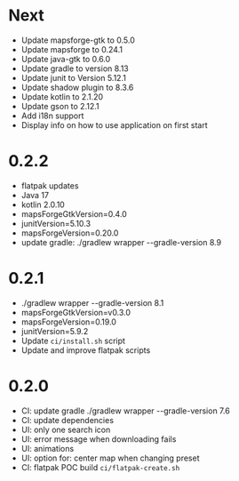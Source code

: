 # Next

- Update mapsforge-gtk to 0.5.0
- Update mapsforge to 0.24.1
- Update java-gtk to 0.6.0
- Update gradle to version 8.13
- Update junit to Version 5.12.1
- Update shadow plugin to 8.3.6
- Update kotlin to 2.1.20
- Update gson to 2.12.1
- Add i18n support
- Display info on how to use application on first start 

# 0.2.2

- flatpak updates
- Java 17
- kotlin 2.0.10
- mapsForgeGtkVersion=0.4.0
- junitVersion=5.10.3
- mapsForgeVersion=0.20.0
- update gradle: ./gradlew wrapper --gradle-version 8.9

# 0.2.1

- ./gradlew wrapper --gradle-version 8.1
- mapsForgeGtkVersion=v0.3.0
- mapsForgeVersion=0.19.0
- junitVersion=5.9.2
- Update `ci/install.sh` script
- Update and improve flatpak scripts

# 0.2.0

- CI: update gradle ./gradlew wrapper --gradle-version 7.6
- CI: update dependencies
- UI: only one search icon
- UI: error message when downloading fails
- UI: animations
- UI: option for: center map when changing preset
- CI: flatpak POC build `ci/flatpak-create.sh`
